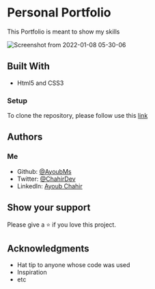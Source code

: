 # Personal Portfolio
This Portfolio is meant to show my skills

![Screenshot from 2022-01-08 05-30-06](https://user-images.githubusercontent.com/95053734/148631413-417d8087-af52-4fa9-af69-9ab598014df0.png)
## Built With
- Html5 and CSS3

### Setup
To clone the repository, please follow use this [link](https://github.com/AyoubMs/personal-portfolio.git)
## Authors
### Me
- Github: [@AyoubMs](https://github.com/AyoubMs)
- Twitter: [@ChahirDev](https://twitter.com/ChahirDev)
- LinkedIn: [Ayoub Chahir](https://www.linkedin.com/in/ayoub-chahir/)
## Show your support
Please give a ⭐️ if you love this project.
## Acknowledgments
- Hat tip to anyone whose code was used
- Inspiration
- etc
